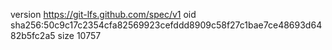 version https://git-lfs.github.com/spec/v1
oid sha256:50c9c17c2354cfa82569923cefddd8909c58f27c1bae7ce48693d6482b5fc2a5
size 10757
